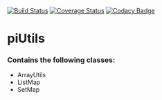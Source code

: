 [![Build Status](https://travis-ci.org/pipiczistvan/pi-utils.svg)](https://travis-ci.org/pipiczistvan/pi-utils)
[![Coverage Status](https://coveralls.io/repos/github/pipiczistvan/pi-utils/badge.svg?branch=master)](https://coveralls.io/github/pipiczistvan/pi-utils?branch=master)
[![Codacy Badge](https://api.codacy.com/project/badge/Grade/2e2b14efa8f04cab99fad5895414e4ac)](https://www.codacy.com/app/istvan-pipicz/pi-utils_2?utm_source=github.com&amp;utm_medium=referral&amp;utm_content=pipiczistvan/pi-utils&amp;utm_campaign=Badge_Grade)

# piUtils

### Contains the following classes:
- ArrayUtils
- ListMap
- SetMap
